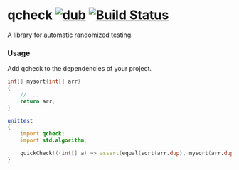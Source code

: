 qcheck [![dub](https://img.shields.io/badge/dub-0.10.0-brightgreen.svg)](http://code.dlang.org/packages/qcheck) [![Build Status](https://img.shields.io/travis/MartinNowak/qcheck.svg)](https://travis-ci.org/MartinNowak/qcheck)
====

A library for automatic randomized testing.

### Usage

Add qcheck to the dependencies of your project.

```d
int[] mysort(int[] arr)
{
    // ...
    return arr;
}

unittest
{
    import qcheck;
    import std.algorithm;

    quickCheck!((int[] a) => assert(equal(sort(arr.dup), mysort(arr.dup))));
}
```
